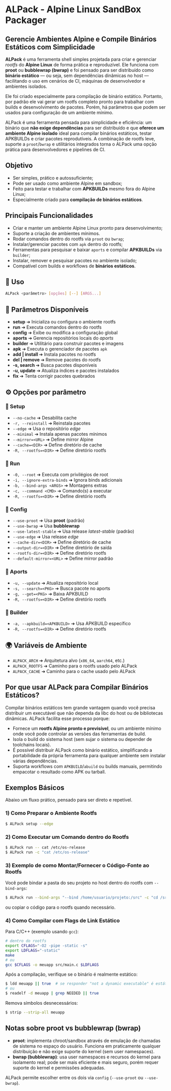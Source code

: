 # ALPack - Alpine Linux SandBox Packager

## Gerencie Ambientes Alpine e Compile Binários Estáticos com Simplicidade

**ALPack** é uma ferramenta shell simples projetada para criar e gerenciar
*rootfs* do **Alpine Linux** de forma prática e reproduzível. Ele funciona com
**proot** ou **bubblewrap (bwrap)** e foi pensado para ser distribuído como
**binário estático** — ou seja, sem dependências dinâmicas no host — facilitando
o uso em cenários de CI, máquinas de desenvolvedor e ambientes isolados.

Ele foi criado especialmente para compilação de binário estático. Portanto, por
padrão ele vai gerar um rootfs completo pronto para trabalhar com builds e
desenvolvimento de pacotes. Porém, há parâmetros que podem ser usados para
configuração de um ambiente mínimo.

ALPack é uma ferramenta pensada para simplicidade e eficiência: um binário que
**não exige dependências** para ser distribuído e que
**oferece um ambiente Alpine isolado** ideal para compilar binários estáticos,
testar APKBUILDs e criar pacotes reprodutíveis. A combinação de rootfs leve,
suporte a `proot`/`bwrap` e utilitários integrados torna o ALPack uma opção
prática para desenvolvedores e pipelines de CI.

## Objetivo

- Ser simples, prático e autossuficiente;
- Pode ser usado como ambiente Alpine em sandbox;
- Feito para testar e trabalhar com **APKBUILDs** mesmo fora do Alpine Linux;
- Especialmente criado para **compilação de binários estáticos**.

## Principais Funcionalidades

- Criar e manter um ambiente Alpine Linux pronto para desenvolvimento;
- Suporte a criação de ambientes mínimos.
- Rodar comandos dentro do rootfs via `proot` ou `bwrap`;
- Instalar/gerenciar pacotes com `apk` dentro do rootfs;
- Ferramentas para pesquisar e baixar `aports` e compilar **APKBUILDs** via `builder`;
- Instalar, remover e pesquisar pacotes no ambiente isolado;
- Compatível com builds e workflows de **binários estáticos**.

## 🚀 Uso

```bash
ALPack <parâmetro> [opções] [--] [ARGS...]
```

## 📌 Parâmetros Disponíveis

- **setup** ➔ Inicializa ou configura o ambiente rootfs  
- **run** ➔ Executa comandos dentro do rootfs  
- **config** ➔ Exibe ou modifica a configuração global  
- **aports** ➔ Gerencia repositórios locais do *aports*  
- **builder** ➔ Utilitário para construir pacotes e imagens  
- **apk** ➔ Executa o gerenciador de pacotes `apk`  
- **add | install <ARGS>** ➔ Instala pacotes no rootfs  
- **del | remove <ARGS>** ➔ Remove pacotes do rootfs  
- **-s, search <ARGS>** ➔ Busca pacotes disponíveis  
- **-u, update** ➔ Atualiza índices e pacotes instalados  
- **fix** ➔ Tenta corrigir pacotes quebrados  

## ⚙️ Opções por parâmetro

### 📌 Setup
- `--no-cache` ➔ Desabilita cache  
- `-r, --reinstall` ➔ Reinstala pacotes  
- `--edge` ➔ Usa o repositório *edge*  
- `--minimal` ➔ Instala apenas pacotes mínimos  
- `--mirror=<URL>` ➔ Define mirror Alpine  
- `--cache=<DIR>` ➔ Define diretório de cache  
- `-R, --rootfs=<DIR>` ➔ Define diretório rootfs  

### 📌 Run
- `-0, --root` ➔ Executa com privilégios de root  
- `-i, --ignore-extra-binds` ➔ Ignora binds adicionais  
- `-b, --bind-args <ARGS>` ➔ Montagens extras  
- `-c, --command <CMD>` ➔ Comando(s) a executar  
- `-R, --rootfs=<DIR>` ➔ Define diretório rootfs  

### 📌 Config
- `--use-proot` ➔ Usa **proot** (padrão)  
- `--use-bwrap` ➔ Usa **bubblewrap**  
- `--use-latest-stable` ➔ Usa release *latest-stable* (padrão)  
- `--use-edge` ➔ Usa release *edge*  
- `--cache-dir=<DIR>` ➔ Define diretório de cache  
- `--output-dir=<DIR>` ➔ Define diretório de saída  
- `--rootfs-dir=<DIR>` ➔ Define diretório rootfs  
- `--default-mirror=<URL>` ➔ Define mirror padrão  

### 📌 Aports
- `-u, --update` ➔ Atualiza repositório local  
- `-s, --search=<PKG>` ➔ Busca pacote no aports  
- `-g, --get=<PKG>` ➔ Baixa APKBUILD  
- `-R, --rootfs=<DIR>` ➔ Define diretório rootfs  

### 📌 Builder
- `-a, --apkbuild=<APKBUILD>` ➔ Usa APKBUILD específico  
- `-R, --rootfs=<DIR>` ➔ Define diretório rootfs  

## 🌍 Variáveis de Ambiente

- `ALPACK_ARCH` ➔ Arquitetura alvo (`x86_64`, `aarch64`, etc.)  
- `ALPACK_ROOTFS` ➔ Caminho para o rootfs usado pelo ALPack  
- `ALPACK_CACHE` ➔ Caminho para o cache usado pelo ALPack  

## Por que usar ALPack para Compilar Binários Estáticos?

Compilar binários estáticos tem grande vantagem quando você precisa distribuir
um executável que não dependa da libc do host ou de bibliotecas dinâmicas.
ALPack facilita esse processo porque:

- Fornece um **rootfs Alpine pronto e previsível**, ou um ambiente mínimo onde você
  pode controlar as versões das ferramentas de build.
- Isola o build do sistema host (sem sujar o sistema ou depender de toolchains locais).
- É possível distribuir ALPack como binário estático, simplificando a portabilidade
  da própria ferramenta para qualquer ambiente sem instalar várias dependências.
- Suporta workflows com `APKBUILD`/`abuild` ou builds manuais, permitindo empacotar
  o resultado como APK ou tarball.

## Exemplos Básicos

Abaixo um fluxo prático, pensado para ser direto e repetível.

### 1) Como Preparar o Ambiente Rootfs

```bash
$ ALPack setup --edge 
```

### 2) Como Executar um Comando dentro do Rootfs

```bash
$ ALPack run -- cat /etc/os-release
$ ALPack run -c "cat /etc/os-release"
```

### 3) Exemplo de como Montar/Fornecer o Código-Fonte ao Rootfs

Você pode bindar a pasta do seu projeto no host dentro do rootfs com `--bind-args`:

```bash
$ ALPack run --bind-args "--bind /home/usuario/projeto:/src" -c "cd /src && ./build.sh"
```

ou copiar o código para o rootfs quando necessário.

### 4) Como Compilar com Flags de Link Estático

Para C/C++ (exemplo usando `gcc`):

```bash
# dentro do rootfs
export CFLAGS="-O2 -pipe -static -s"
export LDFLAGS="-static"
make
# ou
gcc $CFLAGS -o meuapp src/main.c $LDFLAGS
```

Após a compilação, verifique se o binário é realmente estático:

```bash
$ ldd meuapp || true  # se responder "not a dynamic executable" é estático
# ou
$ readelf -d meuapp | grep NEEDED || true
```

Remova símbolos desnecessários: 
```bash
$ strip --strip-all meuapp
```

## Notas sobre **proot** vs **bubblewrap** (bwrap)

- **proot**: implementa chroot/sandbox através de emulação de chamadas de sistema
no espaço do usuário. Funciona em praticamente qualquer distribuição e não exige
suporte do kernel (sem user namespaces).
- **bwrap (bubblewrap)**: usa user namespaces e recursos do kernel para isolamento real;
pode ser mais eficiente e mais seguro, porém requer suporte do kernel e permissões
adequadas.

ALPack permite escolher entre os dois via `config` (`--use-proot` ou `--use-bwrap`).
